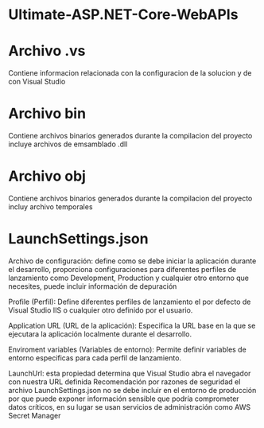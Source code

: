 # Ultimate-ASP.NET-Core-WebAPIs

# Archivo .vs
Contiene informacion relacionada con la configuracion de la solucion y  de con Visual Studio

# Archivo bin
Contiene archivos binarios generados durante la compilacion del proyecto incluye archivos de 
emsamblado .dll

# Archivo obj
Contiene archivos binarios generados durante la compilacion del proyecto incluy archivo 
temporales

#  LaunchSettings.json 

Archivo de configuración: define como se debe iniciar la aplicación durante el desarrollo, 
proporciona configuraciones para diferentes perfiles de lanzamiento como Development, 
Production y cualquier otro entorno que necesites, puede incluir información de depuración

Profile (Perfil): Define diferentes perfiles de lanzamiento el por defecto de Visual Studio 
IIS o cualquier otro definido por el usuario.

Application URL (URL de la aplicación): Especifica la URL base en la que se ejecutara la 
aplicación localmente durante el desarrollo.

Enviroment variables (Variables de entorno): Permite definir variables de entorno especificas 
para cada perfil de lanzamiento.

LaunchUrl: esta propiedad determina que Visual Studio abra el navegador con nuestra URL definida
Recomendación por razones de seguridad el archivo LaunchSettings.json no se debe incluir en el 
entorno de producción por que puede exponer información sensible que podría comprometer datos 
críticos, en su lugar se usan servicios de administración como AWS Secret Manager